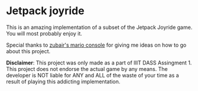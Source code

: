 # Jetpack joyride

This is an amazing implementation of a subset of the Jetpack Joyride game. You will most probably enjoy it.

Special thanks to [zubair's mario console](https://github.com/zubairabid/mario-console/) for giving me ideas on how to go about this project.

**Disclaimer**: This project was only made as a part of IIIT DASS Assingment 1. This project does not endorse the actual game by any means. The developer is NOT liable for ANY and ALL of the waste of your time as a result of playing this addicting implementation.
